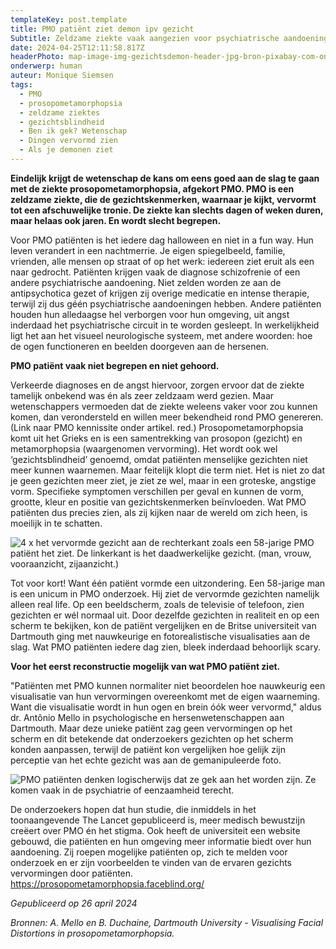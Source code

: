 ```yaml
---
templateKey: post.template
title: PMO patiënt ziet demon ipv gezicht
Subtitle: Zeldzame ziekte vaak aangezien voor psychiatrische aandoening
date: 2024-04-25T12:11:58.817Z
headerPhoto: map-image-img-gezichtsdemon-header-jpg-bron-pixabay-com-onderschrift-pmo-header
onderwerp: human
auteur: Monique Siemsen
tags:
  - PMO
  - prosopometamorphopsia
  - zeldzame ziektes
  - gezichtsblindheid
  - Ben ik gek? Wetenschap
  - Dingen vervormd zien
  - Als je demonen ziet
---
```

**Eindelijk krijgt de wetenschap de kans om eens goed aan de slag te gaan met de ziekte prosopometamorphopsia, afgekort PMO. PMO is een zeldzame ziekte, die de gezichtskenmerken, waarnaar je kijkt, vervormt tot een afschuwelijke tronie. De ziekte kan slechts dagen of weken duren, maar helaas ook jaren. En wordt slecht begrepen.**

Voor PMO patiënten is het iedere dag halloween en niet in a fun way. Hun leven verandert in een nachtmerrie. Je eigen spiegelbeeld, familie, vrienden, alle mensen op straat of op het werk: iedereen ziet eruit als een naar gedrocht. Patiënten krijgen vaak de diagnose schizofrenie of een andere psychiatrische aandoening. Niet zelden worden ze aan de antipsychotica gezet of krijgen zij overige medicatie en intense therapie, terwijl zij dus géén psychiatrische aandoeningen hebben. Andere patiënten houden hun alledaagse hel verborgen voor hun omgeving, uit angst inderdaad het psychiatrische circuit in te worden gesleept. In werkelijkheid ligt het aan het visueel neurologische systeem, met andere woorden: hoe de ogen functioneren en beelden doorgeven aan de hersenen.

**PMO patiënt vaak niet begrepen en niet gehoord.**

Verkeerde diagnoses en de angst hiervoor, zorgen ervoor dat de ziekte tamelijk onbekend was én als zeer zeldzaam werd gezien. Maar wetenschappers vermoeden dat de ziekte weleens vaker voor zou kunnen komen, dan verondersteld en willen meer bekendheid rond PMO genereren. (Link naar PMO kennissite onder artikel. red.) Prosopometamorphopsia komt uit het Grieks en is een samentrekking van prosopon (gezicht) en metamorphopsia (waargenomen vervorming). Het wordt ook wel ‘gezichtsblindheid’ genoemd, omdat patiënten menselijke gezichten niet meer kunnen waarnemen. Maar feitelijk klopt die term niet. Het is niet zo dat je geen gezichten meer ziet, je ziet ze wel, maar in een groteske, angstige vorm. Specifieke symptomen verschillen per geval en kunnen de vorm, grootte, kleur en positie van gezichtskenmerken beïnvloeden. Wat PMO patiënten dus precies zien, als zij kijken naar de wereld om zich heen, is moeilijk in te schatten.

![4 x het vervormde gezicht aan de rechterkant zoals een 58-jarige PMO patiënt het ziet. De linkerkant is het daadwerkelijke gezicht. (man, vrouw, vooraanzicht, zijaanzicht.)](/img/gezichtdemon-a.-mello.jpg "A. Mello - Dartmouth University")

Tot voor kort! Want één patiënt vormde een uitzondering. Een 58-jarige man is een unicum in PMO onderzoek. Hij ziet de vervormde gezichten namelijk alleen real life. Op een beeldscherm, zoals de televisie of telefoon, zien gezichten er wél normaal uit. Door dezelfde gezichten in realiteit en op een scherm te bekijken, kon de patiënt vergelijken en de Britse universiteit van Dartmouth ging met nauwkeurige en fotorealistische visualisaties aan de slag. Wat PMO patiënten iedere dag zien, bleek inderdaad behoorlijk scary. 

**Voor het eerst reconstructie mogelijk van wat PMO patiënt ziet.**

"Patiënten met PMO kunnen normaliter niet beoordelen hoe nauwkeurig een visualisatie van hun vervormingen overeenkomt met de eigen waarneming. Want die visualisatie wordt in hun ogen en brein óók weer vervormd," aldus dr. Antônio Mello in psychologische en hersenwetenschappen aan Dartmouth. Maar deze unieke patiënt zag geen vervormingen op het scherm en dit betekende dat onderzoekers gezichten op het scherm konden aanpassen, terwijl de patiënt kon vergelijken hoe gelijk zijn perceptie van het echte gezicht was aan de gemanipuleerde foto. 

![PMO patiënten denken logischerwijs dat ze gek aan het worden zijn. Ze komen vaak in de psychiatrie of eenzaamheid terecht.](/img/gezichtsdemon-eenzaam.jpg "Pixabay.com")

De onderzoekers hopen dat hun studie, die inmiddels in het toonaangevende The Lancet gepubliceerd is, meer medisch bewustzijn creëert over PMO én het stigma. Ook heeft de universiteit een website gebouwd, die patiënten en hun omgeving meer informatie biedt over hun aandoening. Zij roepen mogelijke patiënten op, zich te melden voor onderzoek en er zijn voorbeelden te vinden van de ervaren gezichts vervormingen door patiënten.  <https://prosopometamorphopsia.faceblind.org/>

*Gepubliceerd op 26 april 2024*

*Bronnen: A. Mello en B. Duchaine, Dartmouth University - Visualising Facial Distortions in prosopometamorphopsia.*